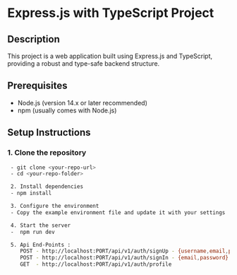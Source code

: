 # Express.js with TypeScript Project

## Description
This project is a web application built using Express.js and TypeScript, providing a robust and type-safe backend structure.

## Prerequisites
- Node.js (version 14.x or later recommended)
- npm (usually comes with Node.js)

## Setup Instructions

### 1. Clone the repository
```bash
 - git clone <your-repo-url> 
 - cd <your-repo-folder>

 2. Install dependencies
 - npm install

 3. Configure the environment
 - Copy the example environment file and update it with your settings

 4. Start the server
 -  npm run dev

 5. Api End-Points :
    POST - http://localhost:PORT/api/v1/auth/signUp - {username,email,password}   
    POST - http://localhost:PORT/api/v1/auth/signIn - {email,password}
    GET  - http://localhost:PORT/api/v1/auth/profile



